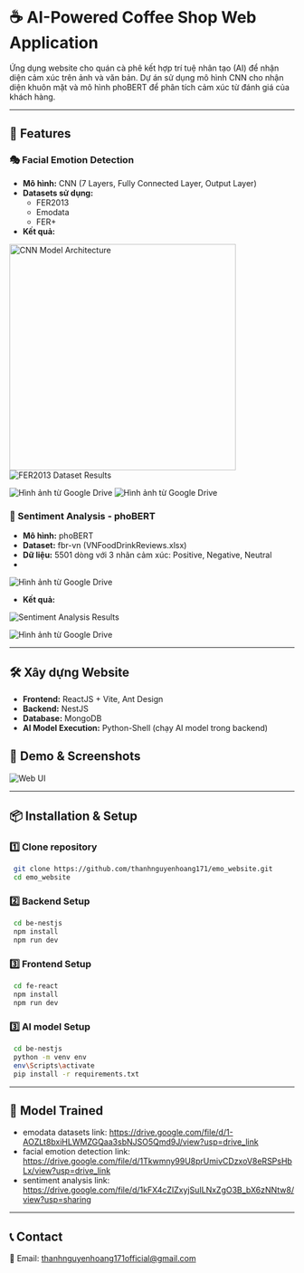 # ☕ AI-Powered Coffee Shop Web Application

Ứng dụng website cho quán cà phê kết hợp trí tuệ nhân tạo (AI) để nhận diện cảm xúc trên ảnh và văn bản. Dự án sử dụng mô hình CNN cho nhận diện khuôn mặt và mô hình phoBERT để phân tích cảm xúc từ đánh giá của khách hàng.

---

## 🚀 Features
### 🎭 Facial Emotion Detection
- **Mô hình:** CNN (7 Layers, Fully Connected Layer, Output Layer)
- **Datasets sử dụng:**
  - FER2013
  - Emodata
  - FER+
- **Kết quả:**

<img src="https://drive.google.com/uc?export=view&id=1BPoUNED8oJBz--3nS0TW67mIppJIvYPl" width="400" alt="CNN Model Architecture">

<img src="https://drive.google.com/uc?export=view&id=1hMLMenSc__l1lsZrru5BVMlo-HSg8Uky" alt="FER2013 Dataset Results">

<img src="https://drive.google.com/uc?export=view&id=17NC1Rcv0lZXkcWS4CUXfu5Y4TSk4JOPB" 
     alt="Hình ảnh từ Google Drive" 
     >
<img src="https://drive.google.com/uc?export=view&id=1DUnjGFwBkRSPv7CNJyVu0RG4eRmR2GMF" 
     alt="Hình ảnh từ Google Drive" 
     >

### 📝 Sentiment Analysis - phoBERT
- **Mô hình:** phoBERT
- **Dataset:** fbr-vn (VNFoodDrinkReviews.xlsx)
- **Dữ liệu:** 5501 dòng với 3 nhãn cảm xúc: Positive, Negative, Neutral
- 
<img src="https://drive.google.com/uc?export=view&id=1ngHW0LFlV78fB6RkbGdd0FYbRebdaDW3" 
     alt="Hình ảnh từ Google Drive" 
     >
- **Kết quả:**

<img src="https://drive.google.com/uc?export=view&id=11E3Vn41hRmnXZMT60dz0vUy1TUE3YC4s" alt="Sentiment Analysis Results">

  
<img src="https://drive.google.com/uc?export=view&id=12aDoe6CHZHda56KnTHd-X-iZ0-OtU5Xh" 
alt="Hình ảnh từ Google Drive" >

---

## 🛠 Xây dựng Website
- **Frontend:** ReactJS + Vite, Ant Design
- **Backend:** NestJS
- **Database:** MongoDB
- **AI Model Execution:** Python-Shell (chạy AI model trong backend)

## 🎯 Demo & Screenshots
<img src="https://drive.google.com/uc?export=view&id=1OLvAMrzTSQJMuvfs6lrindL3zpW6LJOV" alt="Web UI">

---

## 📦 Installation & Setup
### 1️⃣ Clone repository
```bash
 git clone https://github.com/thanhnguyenhoang171/emo_website.git
 cd emo_website
```

### 2️⃣ Backend Setup
```bash
 cd be-nestjs
 npm install
 npm run dev
```

### 3️⃣ Frontend Setup
```bash
 cd fe-react
 npm install
 npm run dev
```
### 3️⃣ AI model Setup
```bash
 cd be-nestjs
 python -m venv env
 env\Scripts\activate
 pip install -r requirements.txt
```

---

## 🤖 Model Trained

- emodata datasets link: https://drive.google.com/file/d/1-AOZLt8bxiHLWMZGQaa3sbNJSO5Qmd9J/view?usp=drive_link
- facial emotion detection link: https://drive.google.com/file/d/1Tkwmny99U8prUmivCDzxoV8eRSPsHbLx/view?usp=drive_link
- sentiment analysis link: https://drive.google.com/file/d/1kFX4cZIZxyjSuILNxZgO3B_bX6zNNtw8/view?usp=sharing


---

## 📞 Contact
📧 Email: thanhnguyenhoang171official@gmail.com 
